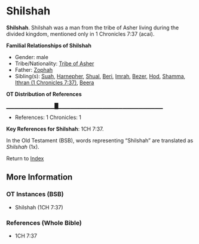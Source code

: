 # Shilshah
**Shilshah**. 
Shilshah was a man from the tribe of Asher living during the divided kingdom, mentioned only in 1 Chronicles 7:37 (acai). 




**Familial Relationships of Shilshah**


* Gender: male
* Tribe/Nationality: [Tribe of Asher](../../../groups/md/acai/Asher.md)
* Father: [Zophah](Zophah.md)
* Sibling(s): [Suah](Suah.md), [Harnepher](Harnepher.md), [Shual](Shual.md), [Beri](Beri.md), [Imrah](Imrah.md), [Bezer](Bezer.md), [Hod](Hod.md), [Shamma](Shamma.md), [Ithran (1 Chronicles 7:37)](Ithran.2.md), [Beera](Beera.md)


**OT Distribution of References**

▁▁▁▁▁▁▁▁▁▁▁▁█▁▁▁▁▁▁▁▁▁▁▁▁▁▁▁▁▁▁▁▁▁▁▁▁▁▁
* References: 1 Chronicles: 1



**Key References for Shilshah**: 
1CH 7:37. 


In the Old Testament (BSB), words representing “Shilshah” are translated as 
*Shilshah* (1x). 




Return to [Index](00-Index.md)

## More Information

### OT Instances (BSB)

* Shilshah (1CH 7:37)



### References (Whole Bible)

* 1CH 7:37



